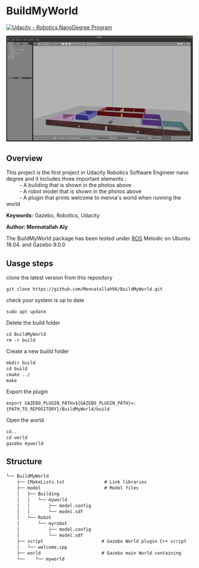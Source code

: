# BuildMyWorld
[![Udacity - Robotics NanoDegree Program](https://s3-us-west-1.amazonaws.com/udacity-robotics/Extra+Images/RoboND_flag.png)](https://www.udacity.com/robotics)


![Example image](world.png)

## Overview
This project is the first project in Udacity Robotics Software Engineer nano degree and it includes three important elements : <br>
	&emsp; &emsp; - A buliding that is shown in the photos above <br>
	&emsp; &emsp; - A robot model that is shown in the photos above <br>
	&emsp; &emsp; - A plugin that prints welcome to menna's world when running the world <br>


**Keywords:** Gazebo, Robotics, Udacity

**Author: Mennatallah Aly<br />**

The BuildMyWorld package has been tested under [ROS] Melodic on Ubuntu 18.04. and Gazebo 9.0.0


## Uasge steps

clone the latest version from this repository 

	git clone https://github.com/Mennatallah98/BuildMyWorld.git
	
check your system is up to date

	sudo apt update

Delete the build folder

	cd BuildMyWorld
	rm -r build

Create a new buiild folder

	mkdir build
	cd build
	cmake ../
	make
	
Export the plugin

	export GAZEBO_PLUGIN_PATH=${GAZEBO_PLUGIN_PATH}=:{PATH_TO_REPOSITORY}/BuildMyWorld/build
	
Open the world
	
	cd..
	cd world
	gazebo myworld
	
## Structure

	└── BuildMyWorld
	    ├── CMakeLists.txt               # Link libraries 
	    ├── model                        # Model files 
	    │   ├── Building
	    │   │   └── myworld
	    │   │       ├── model.config
	    │   │       └── model.sdf
	    │   └── Robot
	    │       └── myrobot
	    │           ├── model.config
	    │           └── model.sdf
	    ├── script                      # Gazebo World plugin C++ script
	    │   └── welcome.cpp
	    ├── world                       # Gazebo main World containing 
	    └──    └── myworld



[ROS]: http://www.ros.org


